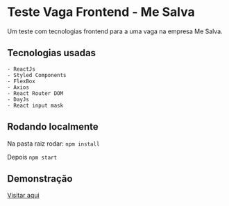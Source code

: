 # Teste Vaga Frontend - Me Salva

Um teste com tecnologias frontend para a uma vaga na empresa Me Salva.

## Tecnologias usadas

    - ReactJs
    - Styled Components
    - FlexBox
    - Axios
    - React Router DOM
    - DayJs
    - React input mask

## Rodando localmente

Na pasta raiz rodar:
`npm install`

Depois
`npm start`

## Demonstração

[Visitar aqui](https://teste-mesalva.web.app)
